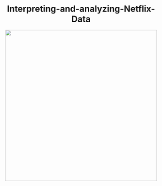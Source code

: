 <h1 align="center">Interpreting-and-analyzing-Netflix-Data</h1>

<p align="center">
  <img src="https://upload.wikimedia.org/wikipedia/commons/0/08/Netflix_2015_logo.svg" width="500" />
</p>
